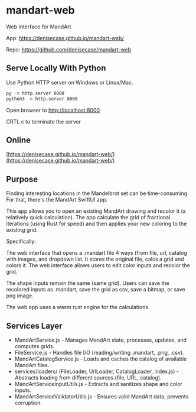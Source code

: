 # mandart-web

Web interface for MandArt

App: <https://denisecase.github.io/mandart-web/>

Repo: <https://github.com/denisecase/mandart-web>

## Serve Locally With Python

Use Python HTTP server on Windows or Linux/Mac.

```zsh
py -m http.server 8000
python3 -m http.server 8000
```

Open browser to [http://localhost:8000](http://localhost:8000)

CRTL c to terminate the server

## Online

[https://denisecase.github.io/mandart-web/](https://denisecase.github.io/mandart-web/)

## Purpose

Finding interesting locations in the Mandelbrot set can be time-consuming. 
For that, there's the MandArt SwiftUI app. 

This app allows you to open an existing MandArt drawing and recolor it (a relatively quick calculation).
The app calculate the grid of fractional iterations (using Rust for speed) and then applies your new coloring to the existing grid.

Specifically:

The web interface that opens a .mandart file 4 ways (from file, url, catalog with images, and dropdown list. 
It stores the original file, calcs a grid and colors it. 
The web interface allows users to edit color inputs and recolor the grid. 

The shape inputs remain the same (same grid). 
Users can save the recolored inputs as .mandart, save the grid as csv, save a bitmap, or save png image. 

The web app uses a wasm rust engine for the calculations. 

## Services Layer

- MandArtService.js - Manages MandArt state, processes, updates, and computes grids.
- FileService.js - Handles file I/O (reading/writing .mandart, .png, .csv).
- MandArtCatalogService.js - Loads and caches the catalog of available MandArt files.
- services/loaders/ (FileLoader, UrlLoader, CatalogLoader, index.js) - Abstracts loading from different sources (file, URL, catalog).
- MandArtServiceInputUtils.js - Extracts and sanitizes shape and color inputs.
- MandArtServiceValidatorUtils.js - Ensures valid MandArt data, prevents corruption.
